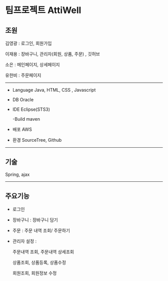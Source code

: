 # 팀프로젝트 AttiWell

## 조원
김영광 : 로그인, 회원가입

이재용 : 장바구니, 관리자(회원, 상품, 주문) , 깃허브

  소은 : 메인페이지, 상세페이지
  
유한비 : 주문페이지

<hr>
 
- Language
  Java, HTML, CSS , Javascript

  
- DB
  Oracle



- IDE
  Eclipse(STS3)


  -Build
  maven


- 배포
  AWS


 - 환경
    SourceTree, Github

<hr>

 ## 기술
 Spring, ajax


   <hr>
  
## 주요기능

- 로그인


- 장바구니 : 장바구니 담기


- 주문 :  주문 내역 조회/ 주문하기


- 관리자 설정 :


  주문내역 조회, 주문내역 상세조회
  
  상품조회, 상품등록, 상품수정
  
  회원조회, 회원정보 수정
  
